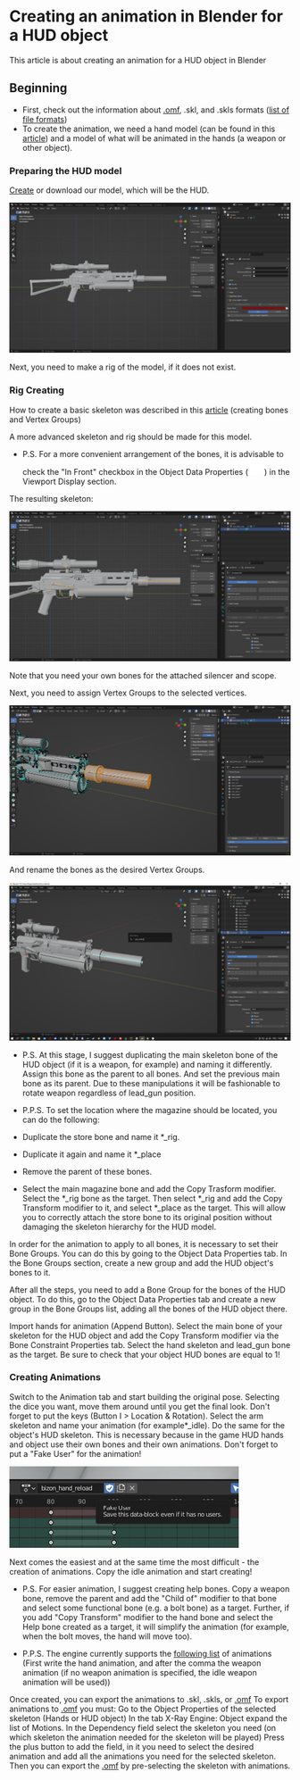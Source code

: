 # Creating an animation in Blender for a HUD object

This article is about creating an animation for a HUD object in Blender 

## Beginning

- First, check out the information about [.omf](../main-folders-and-files/file-formats/omf.md), .skl, and .skls formats ([list of file formats](../main-folders-and-files/file-formats/index.html))
- To create the animation, we need a hand model (can be found in this [article](../modding-tools-and-resources/resources/models-objects-locations.md)) and a model of what will be animated in the hands (a weapon or other object).

### Preparing the HUD model

[Create](creating-model-in-blender.md) or download our model, which will be the HUD.

![model-example](blender-images/hud-animation-tutorial/bizon.png)

Next, you need to make a rig of the model, if it does not exist.

### Rig Creating

How to create a basic skeleton was described in this [article](creating-model-in-blender.md) (creating bones and Vertex Groups)

A more advanced skeleton and rig should be made for this model.

- P.S.
For a more convenient arrangement of the bones, it is advisable to check the "In Front" checkbox in the Object Data Properties (![object-data-properties-skeleton-logo](blender-images/blender-images-icons/object-data-properties-skeleton-logo.svg)) in the Viewport Display section.

The resulting skeleton:

![skeleton-example](blender-images/hud-animation-tutorial/bizon-skeleton.png)

Note that you need your own bones for the attached silencer and scope.

Next, you need to assign Vertex Groups to the selected vertices. 

![vertex-groups-example](blender-images/hud-animation-tutorial/bizon-vertex-groups.png)

And rename the bones as the desired Vertex Groups.

![bone-rename-example](blender-images/hud-animation-tutorial/bizon-bone-rename.png)

- P.S.
At this stage, I suggest duplicating the main skeleton bone of the HUD object (if it is a weapon, for example) and naming it differently. Assign this bone as the parent to all bones. And set the previous main bone as its parent. Due to these manipulations it will be fashionable to rotate weapon regardless of lead_gun position.

- P.P.S.
To set the location where the magazine should be located, you can do the following:
- Duplicate the store bone and name it *_rig.
- Duplicate it again and name it *_place
- Remove the parent of these bones.
- Select the main magazine bone and add the Copy Trasform modifier. Select the *_rig bone as the target. Then select *_rig and add the Copy Transform modifier to it, and select *_place as the target.
This will allow you to correctly attach the store bone to its original position without damaging the skeleton hierarchy for the HUD model.

In order for the animation to apply to all bones, it is necessary to set their Bone Groups. You can do this by going to the Object Data Properties tab. In the Bone Groups section, create a new group and add the HUD object's bones to it.

After all the steps, you need to add a Bone Group for the bones of the HUD object. To do this, go to the Object Data Properties tab and create a new group in the Bone Groups list, adding all the bones of the HUD object there.

Import hands for animation (Append Button). Select the main bone of your skeleton for the HUD object and add the Copy Transform modifier via the Bone Constraint Properties tab. Select the hand skeleton and lead_gun bone as the target. Be sure to check that your object HUD bones are equal to 1!

### Creating Animations

Switch to the Animation tab and start building the original pose. Selecting the dice you want, move them around until you get the final look.
Don't forget to put the keys (Button I > Location & Rotation).
Select the arm skeleton and name your animation (for example*_idle). Do the same for the object's HUD skeleton. This is necessary because in the game HUD hands and object use their own bones and their own animations. Don't forget to put a "Fake User" for the animation!

![fake-user](blender-images/hud-animation-tutorial/fake-user.png)

Next comes the easiest and at the same time the most difficult - the creation of animations.
Copy the idle animation and start creating!

- P.S.
For easier animation, I suggest creating help bones.
Copy a weapon bone, remove the parent and add the "Child of" modifier to that bone and select some functional bone (e.g. a bolt bone) as a target. Further, if you add "Copy Transform" modifier to the hand bone and select the Help bone created as a target, it will simplify the animation (for example, when the bolt moves, the hand will move too).

- P.P.S.
The engine currently supports the [following list](../configs/items/weapons/w_(weapon).ltx.md) of animations (First write the hand animation, and after the comma the weapon animation (if no weapon animation is specified, the idle weapon animation will be used))

Once created, you can export the animations to .skl, .skls, or [.omf](../main-folders-and-files/file-formats/omf.md)
To export animations to [.omf](../main-folders-and-files/file-formats/omf.md) you must:
Go to the Object Properties of the selected skeleton (Hands or HUD object)
In the tab X-Ray Engine: Object expand the list of Motions.
In the Dependency field select the skeleton you need (on which skeleton the animation needed for the skeleton will be played)
Press the plus button to add the field, in it you need to select the desired animation and add all the animations you need for the selected skeleton. 
Then you can export the [.omf](../main-folders-and-files/file-formats/omf.md) by pre-selecting the skeleton with animations.
